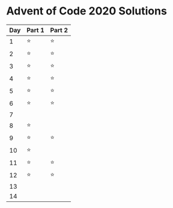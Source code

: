 # Advent of Code 2020 Solutions

| Day | Part 1 | Part 2 |
| --- | ------ | ------ |
| 1   | ⭐     | ⭐     |
| 2   | ⭐     | ⭐     |
| 3   | ⭐     | ⭐     |
| 4   | ⭐     | ⭐     |
| 5   | ⭐     | ⭐     |
| 6   | ⭐     | ⭐     |
| 7   |        |        |
| 8   | ⭐     |        |
| 9   | ⭐     | ⭐     |
| 10  | ⭐     |        |
| 11  | ⭐     | ⭐     |
| 12  | ⭐     | ⭐     |
| 13  |        |        |
| 14  |        |        |
